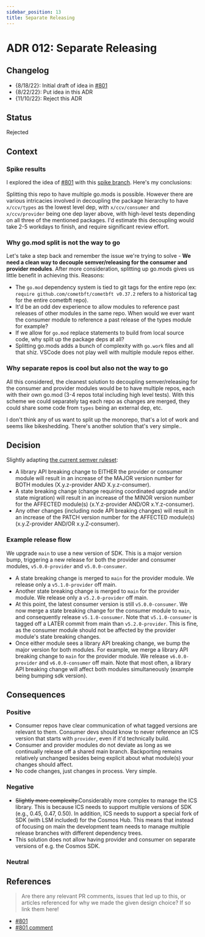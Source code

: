 ```yaml
---
sidebar_position: 13
title: Separate Releasing
---
```


# ADR 012: Separate Releasing

## Changelog

- {8/18/22}: Initial draft of idea in [#801](https://github.com/Roc8Trppn/interchain-security/issues/801)
- {8/22/22}: Put idea in this ADR
- {11/10/22}: Reject this ADR

## Status

Rejected

## Context

### Spike results

I explored the idea of [#801](https://github.com/Roc8Trppn/interchain-security/issues/801) with this [spike branch](https://github.com/Roc8Trppn/interchain-security/tree/shawn%2Fgo-mod-split-aug-spike). Here's my conclusions:

Splitting this repo to have multiple go.mods is possible. However there are various intricacies involved in decoupling the package hierarchy to have `x/ccv/types` as the lowest level dep, with `x/ccv/consumer` and `x/ccv/provider` being one dep layer above, with high-level tests depending on all three of the mentioned packages. I'd estimate this decoupling would take 2-5 workdays to finish, and require significant review effort.

### Why go.mod split is not the way to go

Let's take a step back and remember the issue we're trying to solve - **We need a clean way to decouple semver/releasing for the consumer and provider modules**. After more consideration, splitting up go.mods gives us little benefit in achieving this. Reasons:

- The `go.mod` dependency system is tied to git tags for the entire repo (ex: `require github.com/cometbft/cometbft v0.37.2` refers to a historical tag for the entire cometbft repo).
- It'd be an odd dev experience to allow modules to reference past releases of other modules in the same repo. When would we ever want the consumer module to reference a past release of the types module for example?
- If we allow for `go.mod` replace statements to build from local source code, why split up the package deps at all?
- Splitting go.mods adds a bunch of complexity with `go.work` files and all that shiz. VSCode does not play well with multiple module repos either.

### Why separate repos is cool but also not the way to go

All this considered, the cleanest solution to decoupling semver/releasing for the consumer and provider modules would be to have multiple repos, each with their own go.mod (3-4 repos total including high level tests). With this scheme we could separately tag each repo as changes are merged, they could share some code from `types` being an external dep, etc.

I don't think any of us want to split up the monorepo, that's a lot of work and seems like bikeshedding. There's another solution that's very simple..

## Decision

Slightly adapting [the current semver ruleset](https://github.com/Roc8Trppn/interchain-security/blob/cca008d856e3ffc60ec1a486871d0faa702abe26/CONTRIBUTING.md#semantic-versioning):

- A library API breaking change to EITHER the provider or consumer module will result in an increase of the MAJOR version number for BOTH modules (X.y.z-provider AND X.y.z-consumer).
- A state breaking change (change requiring coordinated upgrade and/or state migration) will result in an increase of the MINOR version number for the AFFECTED module(s) (x.Y.z-provider AND/OR x.Y.z-consumer).
- Any other changes (including node API breaking changes) will result in an increase of the PATCH version number for the AFFECTED module(s) (x.y.Z-provider AND/OR x.y.Z-consumer).

### Example release flow

We upgrade `main` to use a new version of SDK. This is a major version bump, triggering a new release for both the provider and consumer modules, `v5.0.0-provider` and `v5.0.0-consumer`.

- A state breaking change is merged to `main` for the provider module. We release only a `v5.1.0-provider` off main.
- Another state breaking change is merged to `main` for the provider module. We release only a `v5.2.0-provider` off main.
- At this point, the latest consumer version is still `v5.0.0-consumer`. We now merge a state breaking change for the consumer module to `main`, and consequently release `v5.1.0-consumer`. Note that `v5.1.0-consumer` is tagged off a LATER commit from main than `v5.2.0-provider`. This is fine, as the consumer module should not be affected by the provider module's state breaking changes.
- Once either module sees a library API breaking change, we bump the major version for both modules. For example, we merge a library API breaking change to `main` for the provider module. We release `v6.0.0-provider` and `v6.0.0-consumer` off main. Note that most often, a library API breaking change will affect both modules simultaneously (example being bumping sdk version).

## Consequences

### Positive

- Consumer repos have clear communication of what tagged versions are relevant to them. Consumer devs should know to never reference an ICS version that starts with `provider`, even if it'd technically build.
- Consumer and provider modules do not deviate as long as we continually release off a shared main branch. Backporting remains relatively unchanged besides being explicit about what module(s) your changes should affect.
- No code changes, just changes in process. Very simple.

### Negative

- ~~Slightly more complexity.~~Considerably more complex to manage the ICS library.
  This is because ICS needs to support multiple versions of SDK (e.g., 0.45, 0.47, 0.50).
  In addition, ICS needs to support a special fork of SDK (with LSM included) for the Cosmos Hub.
  This means that instead of focusing on main the development team needs to manage multiple release
  branches with different dependency trees.
- This solution does not allow having provider and consumer on separate versions of e.g. the Cosmos SDK.

### Neutral

## References

> Are there any relevant PR comments, issues that led up to this, or articles referenced for why we made the given design choice? If so link them here!

- [#801](https://github.com/Roc8Trppn/interchain-security/issues/801)
- [#801 comment](https://github.com/Roc8Trppn/interchain-security/issues/801#issuecomment-1683349298)
